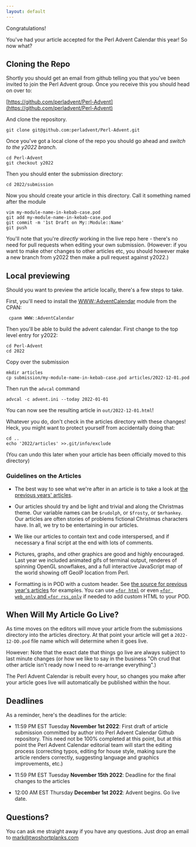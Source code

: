 ```yaml
---
layout: default
---
```

Congratulations!

You've had your article accepted for the Perl Advent Calendar this year!  So
now what?

## Cloning the Repo

Shortly you should get an email from github telling you that you've been invited
to join the Perl Advent group.  Once you receive this you should head on over
to:

[https://github.com/perladvent/Perl-Advent](https://github.com/perladvent/Perl-Advent)

And clone the repository.

    git clone git@github.com:perladvent/Perl-Advent.git

Once you've got a local clone of the repo you should go ahead and *switch to the
y2022 branch*.

    cd Perl-Advent
    git checkout y2022

Then you should enter the submission directory:

    cd 2022/submission

Now you should create your article in this directory.  Call it something
named after the module

    vim my-module-name-in-kebab-case.pod
    git add my-module-name-in-kebab-case.pod
    git commit -m '1st Draft on My::Module::Name'
    git push

You'll note that you're *directly* working in the live repo here - there's no
need for pull requests when editing your own submission. (However: if you want
to make other changes to other articles etc, you should however make a new
branch from y2022 then make a pull request against y2022.)

## Local previewing

Should you want to preview the article locally, there's a few steps to take.

First, you'll need to install the [WWW::AdventCalendar](https://metacpan.org/pod/WWW::AdventCalendar)
module from the CPAN:

     cpanm WWW::AdventCalendar

Then you'll be able to build the advent calendar.  First change to the top
level entry for y2022:

    cd Perl-Advent
    cd 2022

Copy over the submission

    mkdir articles
    cp submission/my-module-name-in-kebab-case.pod articles/2022-12-01.pod

Then run the `advcal` command

    advcal -c advent.ini --today 2022-01-01

You can now see the resulting article in `out/2022-12-01.html`!

Whatever you do, don't check in the articles directory with these changes!
Heck, you might want to protect yourself from accidentally doing that:

    cd ..
    echo '2022/articles' >>.git/info/exclude

(You can undo this later when your article has been officially moved to this
directory)

### Guidelines on the Articles ###

- The best way to see what we're after in an article is to take a look at
  [the previous years' articles](http://www.perladvent.org/2015/).

- Our articles should try and be light and trivial and along the Christmas theme.  Our variable names can be `$rudolph`, or `$frosty`, or `$mrhankey`.  Our articles
are often stories of problems fictional Christmas characters have.  In all, we
try to be entertaining in our articles.

- We like our articles to contain text and code interspersed, and if necessary a final script at the end with lots of comments.

- Pictures, graphs, and other graphics are good and highly encouraged.  Last year we included animated gifs of terminal output, renderes of spinning OpenGL snowflakes, and a full interactive JavaScript map of the world showing off GeoIP location from Perl.

- Formatting is in POD with a custom header.  See [the source for previous year's articles](https://github.com/perladvent/Perl-Advent/tree/master/2015/articles) for examples.  You can use [`=for html`](https://github.com/perladvent/Perl-Advent/blame/master/2015/articles/2015-12-02.pod#L75) or even [`=for web_only` and `=for rss_only`](https://github.com/perladvent/Perl-Advent/blame/master/2015/articles/2015-12-01.pod#L7) if needed to add custom HTML to your POD.

## When Will My Article Go Live?

As time moves on the editors will move your article from the submissions
directory into the articles directory.  At that point your article will get a
`2022-12-DD.pod` file name which will determine when it goes live.

However: Note that the exact date that things go live are always subject to
last minute changes (or how we like to say in the business "Oh crud that other
article isn't ready now I need to re-arrange everything".)

The Perl Advent Calendar is rebuilt every hour, so changes you make after your
article goes live will automatically be published within the hour.

## Deadlines

As a reminder, here's the deadlines for the article:

* 11:59 PM EST Tuesday **November 1st 2022**: First draft of article submission
  committed by author into Perl Advent Calendar Github repository.  This need
  not be 100% completed at this point, but at this point the Perl Advent
  Calendar editorial team will start the editing process (correcting typos,
  editing for house style, making sure the article renders correctly, suggesting
  language and graphics improvements, etc.)

* 11:59 PM EST Tuesday **November 15th 2022**: Deadline for the final changes
  to the articles

* 12:00 AM EST Thursday **December 1st 2022**: Advent begins.  Go live date.

## Questions?

You can ask me straight away if you have any questions.  Just drop an email
to [mark@twoshortplanks.com](mailto:mark@twoshotplanks.com)
